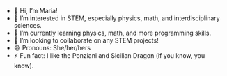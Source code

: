 - 👋 Hi, I’m Maria!
- 👀 I’m interested in STEM, especially physics, math, and interdisciplinary sciences.
- 🌱 I’m currently learning physics, math, and more programming skills.
- 💞️ I’m looking to collaborate on any STEM projects!
- 😄 Pronouns: She/her/hers
- ⚡ Fun fact: I like the Ponziani and Sicilian Dragon (if you know, you know).

<!---
mbayder/mbayder is a ✨ special ✨ repository because its `README.md` (this file) appears on your GitHub profile.
You can click the Preview link to take a look at your changes.
--->
